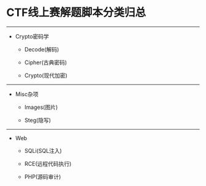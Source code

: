 # CTF线上赛解题脚本分类归总

---
- Crypto密码学

  - Decode(解码)
  
  - Cipher(古典密码)

  - Crypto(现代加密)

---

- Misc杂项

  - Images(图片)

  - Steg(隐写)

---

- Web

  - SQLi(SQL注入)

  - RCE(远程代码执行)

  - PHP(源码审计)
